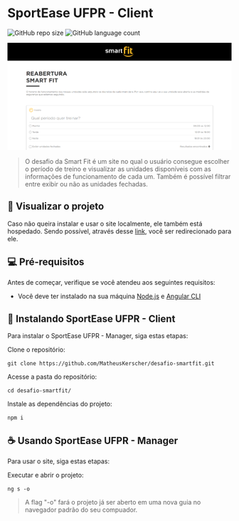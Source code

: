 
# SportEase UFPR - Client

![GitHub repo size](https://img.shields.io/github/repo-size/MatheusKerscher/desafio-smartfit?style=for-the-badge)
![GitHub language count](https://img.shields.io/github/languages/count/MatheusKerscher/desafio-smartfit?style=for-the-badge)


<img src="/src/assets/preview/preview.png" alt="Página da Smart Fit">

> O desafio da Smart Fit é um site no qual o usuário consegue escolher o período de treino e visualizar as unidades disponíveis com as informações de funcionamento de cada um. Também é possível filtrar entre exibir ou não as unidades fechadas.

## 🥳 Visualizar o projeto

Caso não queira instalar e usar o site localmente, ele também está hospedado. Sendo possível, através desse [link](https://meu-desafio-smartfit.netlify.app/), você ser redirecionado para ele.
	  
## 💻 Pré-requisitos

Antes de começar, verifique se você atendeu aos seguintes requisitos:
 
- Você deve ter instalado na sua máquina [Node.js](https://nodejs.org/en) e [Angular CLI](https://angular.io/guide/setup-local)

## 🚀 Instalando SportEase UFPR - Client

Para instalar o SportEase UFPR - Manager, siga estas etapas:

Clone o repositório:

```
git clone https://github.com/MatheusKerscher/desafio-smartfit.git
```

Acesse a pasta do repositório:

```
cd desafio-smartfit/
```

Instale as dependências do projeto:
``` 
npm i
```

## ☕ Usando SportEase UFPR - Manager

Para usar o site, siga estas etapas:

Executar e abrir o projeto:
```
ng s -o
```

> A flag "-o" fará o projeto já ser aberto em uma nova guia no navegador padrão do seu compuador.
